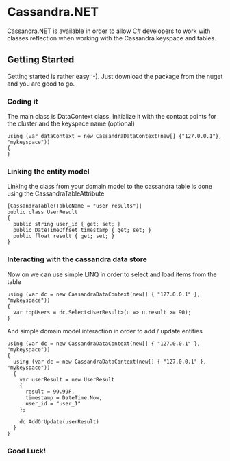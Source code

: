 # Cassandra.NET

Cassandra.NET is available in order to allow C# developers to work with classes reflection when working with the Cassandra keyspace and tables.

## Getting Started

Getting started is rather easy :-).
Just download the package from the nuget and you are good to go.

### Coding it

The main class is DataContext class.
Initialize it with the contact points for the cluster and the keyspace name (optional)

```
using (var dataContext = new CassandraDataContext(new[] {"127.0.0.1"}, "mykeyspace"))
{
}

```

### Linking the entity model

Linking the class from your domain model to the cassandra table is done using the CassandraTableAttribute

```
[CassandraTable(TableName = "user_results")]
public class UserResult
{
  public string user_id { get; set; }
  public DateTimeOffset timestamp { get; set; }
  public float result { get; set; }
}
```

### Interacting with the cassandra data store

Now on we can use simple LINQ in order to select and load items from the table

```
using (var dc = new CassandraDataContext(new[] { "127.0.0.1" }, "mykeyspace"))
{
  var topUsers = dc.Select<UserResult>(u => u.result >= 90);
}
```

And simple domain model interaction in order to add / update entities

```
using (var dc = new CassandraDataContext(new[] { "127.0.0.1" }, "mykeyspace"))
{
  using (var dc = new CassandraDataContext(new[] { "127.0.0.1" }, "mykeyspace"))
  {
    var userResult = new UserResult
    {
      result = 99.99F,
      timestamp = DateTime.Now,
      user_id = "user_1"
    };

    dc.AddOrUpdate(userResult)
  }
}
```

### Good Luck!
